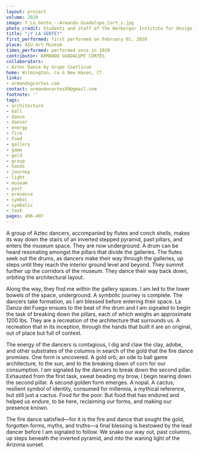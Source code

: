```yaml
---
layout: project
volume: 2020
image: Y_La_Gente_--Armando_Guadalupe_Cort_s.jpg
photo_credit: Students and staff of the Herberger Institute for Design and the Arts
title: "¿Y LA GENTE?"
first_performed: first performed on February 01, 2020
place: ASU Art Museum
times_performed: performed once in 2020
contributor: ARMANDO GUADALUPE CORTÉS
collaborators:
- Aztec Dance by Grupo Coatlicue
home: Wilmington, Ca & New Haven, CT
links:
- armandogcortes.com
contact: armandocortes89@gmail.com
footnote: ''
tags:
- architecture
- ball
- dance
- dancer
- energy
- fire
- Food
- gallery
- game
- gold
- group
- hands
- journey
- light
- museum
- past
- presence
- symbol
- symbolic
- task
pages: 496-497
---
```

A group of Aztec dancers, accompanied by flutes and conch shells, makes its way down the stairs of an inverted stepped pyramid, past pillars, and enters the museum space. They are now underground. A drum can be heard resonating amongst the pillars that divide the galleries. The flutes seek out the drums, as dancers make their way through the galleries, up steps until they reach the interior ground level and beyond. They summit further up the corridors of the museum. They dance their way back down, orbiting the architectural layout.

 

Along the way, they find me within the gallery spaces. I am led to the lower bowels of the space, underground. A symbolic journey is complete. The dancers take formation, as I am blessed before entering their space. La Danza del Fuego ensues to the beat of the drum and I am signaled to begin the task of breaking down the pillars, each of which weighs an approximate 1200 lbs. They are a recreation of the architecture that surrounds us. A recreation that in its inception, through the hands that built it are an original, out of place but full of context.

The energy of the dancers is contagious, I dig and claw the clay, adobe, and other substrates of the columns in search of the gold that the fire dance promises. One form is uncovered. A gold orb, an ode to ball game architecture, to the sun, and to the breaking down of corn for our consumption. I am signaled by the dancers to break down the second pillar. Exhausted from the first task, sweat beading my brow, I begin tearing down the second pillar. A second golden form emerges. A nopal. A cactus; resilient symbol of identity, consumed for millennia, a mythical reference, but still just a cactus. Food for the poor. But food that has endured and helped us endure, to be here, reclaiming our forms, and making our presence known.

 

The fire dance satisfied—for it is the fire and dance that sought the gold, forgotten forms, myths, and truths—a final blessing is bestowed by the lead dancer before I am signaled to follow. We snake our way out, past columns, up steps beneath the inverted pyramid, and into the waning light of the Arizona sunset.